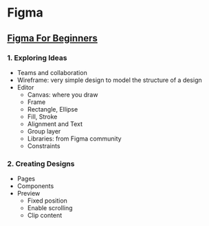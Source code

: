# Figma

## [Figma For Beginners](https://help.figma.com/hc/en-us/sections/4405269443991-Figma-for-beginners-4-parts)

### 1. Exploring Ideas

- Teams and collaboration
- Wireframe: very simple design to model the structure of a design
- Editor
  - Canvas: where you draw
  - Frame
  - Rectangle, Ellipse
  - Fill, Stroke
  - Alignment and Text
  - Group layer
  - Libraries: from Figma community
  - Constraints

### 2. Creating Designs

- Pages
- Components
- Preview
  - Fixed position
  - Enable scrolling
  - Clip content

